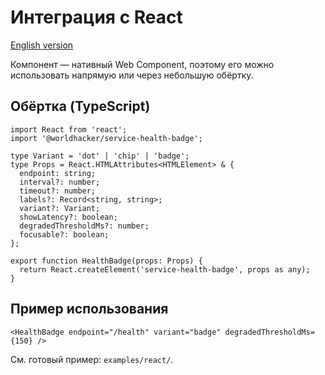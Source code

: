 # Интеграция с React

[English version](../en/integrations/react.md)

Компонент — нативный Web Component, поэтому его можно использовать напрямую или через небольшую обёртку.

## Обёртка (TypeScript)

```tsx
import React from 'react';
import '@worldhacker/service-health-badge';

type Variant = 'dot' | 'chip' | 'badge';
type Props = React.HTMLAttributes<HTMLElement> & {
  endpoint: string;
  interval?: number;
  timeout?: number;
  labels?: Record<string, string>;
  variant?: Variant;
  showLatency?: boolean;
  degradedThresholdMs?: number;
  focusable?: boolean;
};

export function HealthBadge(props: Props) {
  return React.createElement('service-health-badge', props as any);
}
```

## Пример использования

```tsx
<HealthBadge endpoint="/health" variant="badge" degradedThresholdMs={150} />
```

См. готовый пример: `examples/react/`.
